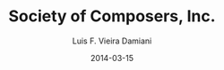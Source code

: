 ---
layout: post
title: Society of Composers, Inc.
date: 2014-03-15
author: Luis F. Vieira Damiani
tagline: The University of Florida student chapter of the <a href="http://www.societyofcomposers.org">Society of Composers, Inc</a>. will be hosting on March 15th 2014 at 3 P.M. a recital in MUB 101 which will feature Long Island Iced Tea (2014), a piece for fixed media I recently wrote. A long island iced tea is arguably the most deceiving drink there is. A typical recipe will include vodka, tequila, gin, triple sec, sour mix, all topped off with cola, but not a single drop of iced tea, in spite of its appearance. My piece is a long island iced tea of sorts, where a banjo improvises surrounded by clouds of hydrogen, except the banjo is actually a comb-filtered lawn mower. The hydrogen clouds come from an application of Rydberg’s formula, which describes with incredible accuracy the quantum leaps of electrons as light passes through excited hydrogen gas. These leaps leave a trace of spectral lines and their spectra, transposed to audible frequencies, comprise the cloudy sounds in the piece. If getting inebriated is the intention, then this piece, just like the drink, will surely hit the spot.﻿﻿
image: assets/Images/long-island-iced-tea.jpg
category: electroacoustic
---